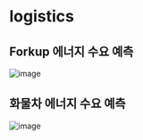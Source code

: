 # logistics

## Forkup 에너지 수요 예측
![image](https://user-images.githubusercontent.com/71992666/202592988-c6d9a027-4da6-415e-b351-6560cc17e6bf.png)

## 화물차 에너지 수요 예측
![image](https://user-images.githubusercontent.com/71992666/202593102-43f7462b-4f2e-4d1f-9ed7-06fc2df33949.png)

